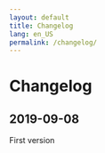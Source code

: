 ```yaml
---
layout: default
title: Changelog
lang: en_US
permalink: /changelog/
---
```


# Changelog

## 2019-09-08

First version
